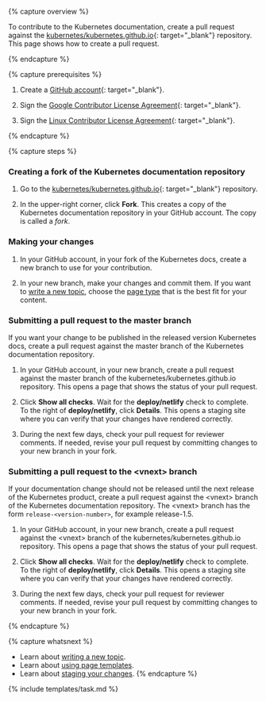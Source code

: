 ---
---

{% capture overview %}

To contribute to the Kubernetes documentation, create a pull request against the
[kubernetes/kubernetes.github.io](https://github.com/kubernetes/kubernetes.github.io){: target="_blank"}
repository. This page shows how to create a pull request.

{% endcapture %}

{% capture prerequisites %}

1. Create a [GitHub account](https://github.com){: target="_blank"}.

1. Sign the
[Google Contributor License Agreement](https://cla.developers.google.com/about/google-individual){: target="_blank"}.

1. Sign the
[Linux Contributor License Agreement](https://identity.linuxfoundation.org/projects/cncf){: target="_blank"}.

{% endcapture %}

{% capture steps %}

### Creating a fork of the Kubernetes documentation repository

1. Go to the
[kubernetes/kubernetes.github.io](https://github.com/kubernetes/kubernetes.github.io){: target="_blank"}
repository.

1. In the upper-right corner, click **Fork**. This creates a copy of the
Kubernetes documentation repository in your GitHub account. The copy
is called a *fork*.

### Making your changes

1. In your GitHub account, in your fork of the Kubernetes docs, create
a new branch to use for your contribution.

1. In your new branch, make your changes and commit them. If you want to 
[write a new topic](/docs/contribute/write-new-topic/),
choose the
[page type](/docs/contribute/page-templates/)
that is the best fit for your content.

### Submitting a pull request to the master branch

If you want your change to be published in the released version Kubernetes docs,
create a pull request against the master branch of the Kubernetes
documentation repository.

1. In your GitHub account, in your new branch, create a pull request
against the master branch of the kubernetes/kubernetes.github.io
repository. This opens a page that shows the status of your pull request.

1. Click **Show all checks**. Wait for the **deploy/netlify** check to complete.
To the right of **deploy/netlify**, click **Details**. This opens a staging
site where you can verify that your changes have rendered correctly.

1. During the next few days, check your pull request for reviewer comments.
If needed, revise your pull request by committing changes to your
new branch in your fork.

### Submitting a pull request to the &lt;vnext&gt; branch

If your documentation change should not be released until the next release of
the Kubernetes product, create a pull request against the &lt;vnext&gt; branch
of the Kubernetes documentation repository. The &lt;vnext&gt; branch has the
form `release-<version-number>`, for example release-1.5.

1. In your GitHub account, in your new branch, create a pull request
against the &lt;vnext&gt; branch of the kubernetes/kubernetes.github.io
repository. This opens a page that shows the status of your pull request.

1. Click **Show all checks**. Wait for the **deploy/netlify** check to complete.
To the right of **deploy/netlify**, click **Details**. This opens a staging
site where you can verify that your changes have rendered correctly.

1. During the next few days, check your pull request for reviewer comments.
If needed, revise your pull request by committing changes to your
new branch in your fork.

{% endcapture %}

{% capture whatsnext %}
* Learn about [writing a new topic](/docs/contribute/write-new-topic).
* Learn about [using page templates](/docs/contribute/page-templates/).
* Learn about [staging your changes](/docs/contribute/stage-documentation-changes).
{% endcapture %}

{% include templates/task.md %}
